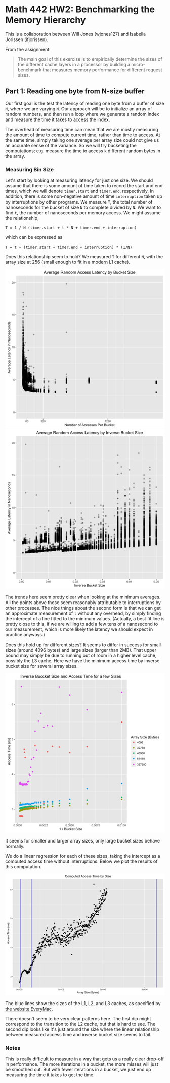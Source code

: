 # Math 442 HW2: Benchmarking the Memory Hierarchy

This is a collaboration between Will Jones (wjones127) and Isabella Jorissen (ifjorissen).

From the assignment:

> The main goal of this exercise is to empirically determine the sizes of the
> different cache layers in a processor by building a micro-benchmark that
> measures memory performance for different request sizes.

## Part 1: Reading one byte from N-size buffer

Our first goal is the test the latency of reading one byte from a buffer of
size `N`, where we are varying `N`. Our approach will be to initialize an array
of random numbers, and then run a loop where we generate a random index and
measure the time it takes to access the index.

The overhead of measuring time can mean that we are mostly measuring the amount
of time to compute current time, rather than time to access. At the same time,
simply taking one average per array size could not give us an accurate sense of
the variance. So we will try bucketing the computations; e.g. measure the time
to access `k` different random bytes in the array.


### Measuring Bin Size

Let's start by looking at measuring latency for just one size. We should assume
that there is some amount of time taken to record the start and end times, which
we will denote `timer.start` and `timer.end`, respectively. In addition, there is
some non-negative amount of time `interruption` taken up by interruptions by other
programs. We measure `T`, the total number of nanoseconds for the bucket of size
`N` to complete divided by `N`. We want to find `t`, the number of
nanoseconds per memory access. We might assume the relationship,

```
T = 1 / N (timer.start + t * N + timer.end + interruption)
```
which can be expressed as
```
T = t + (timer.start + timer.end + interruption) * (1/N)
```

Does this relationship seem to hold? We measured `T` for different `N`, with
the array size at 256 (small enough to fit in a modern L1 cache).

![Average Random Access Latency by Bucket Size](https://github.com/wjones127/Math442-HW2/raw/master/plots/out/binsize.png)
![Average Random Access Latency by Inverse Bucket Size](https://github.com/wjones127/Math442-HW2/raw/master/plots/out/inv_binsize.png)

The trends here seem pretty clear when looking at the minimum averages. All the
points above those seem reasonably attributable to interruptions by other
processes. The nice things about the second form is that we can get an
approximate measurement of `t` without any overhead, by simply finding the
intercept of a line fitted to the minimum values. (Actually, a best fit line
is pretty close to this, if we are willing to add a few tens of a nanosecond to
our measurement, which is more likely the latency we should expect in practice
anyways.)

Does this hold up for different sizes? It seems to differ in success for small sizes (around 4096 bytes) and
large sizes (larger than 2MB). That upper bound may simply be due to running out of room in a higher level cache,
possibly the L3 cache. Here we have the minimum access time by inverse bucket size for several array sizes.

![Minimum access time by bucket size and array size.](https://raw.githubusercontent.com/wjones127/Math442-HW2/master/plots/out/model_confirm.png)

It seems for smaller and larger array sizes, only large bucket sizes behave normally.

We do a linear regression for each of these sizes, taking the intercept as a computed access time
without interruptions. Below we plot the results of this computation.

![Computed access time versus array size.](https://github.com/wjones127/Math442-HW2/blob/master/plots/out/computed_times.png)

The blue lines show the sizes of the L1, L2, and L3 caches, as specified by [the website EveryMac](http://www.everymac.com/systems/apple/macbook-air/specs/macbook-air-core-i5-1.8-13-mid-2012-specs.html).

There doesn't seem to be very clear patterns here. The first dip might correspond to the transition to the L2 cache, but that is
hard to see. The second dip looks like it's just around the size where the linear relationship between measured access time and inverse bucket size seems to fail.


### Notes

This is really difficult to measure in a way that gets us a really clear
drop-off in performance. The more iterations in a bucket, the more misses will
just be smoothed out. But with fewer iterations in a bucket, we just end up
measuring the time it takes to get the time.
